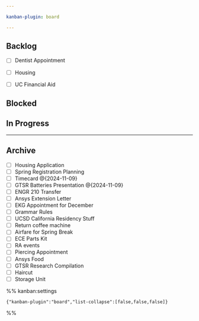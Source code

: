 ```yaml
---

kanban-plugin: board

---
```


## Backlog

- [ ] Dentist Appointment
- [ ] Housing
- [ ] UC Financial Aid


## Blocked



## In Progress



***

## Archive

- [ ] Housing Application
- [ ] Spring Registration Planning
- [ ] Timecard @{2024-11-09}
- [ ] GTSR Batteries Presentation @{2024-11-09}
- [ ] ENGR 210 Transfer
- [ ] Ansys Extension Letter
- [ ] EKG Appointment for December
- [ ] Grammar Rules
- [ ] UCSD California Residency Stuff
- [ ] Return coffee machine
- [ ] Airfare for Spring Break
- [ ] ECE Parts Kit
- [ ] RA events
- [ ] Piercing Appointment
- [ ] Ansys Food
- [ ] GTSR Research Compilation
- [ ] Haircut
- [ ] Storage Unit

%% kanban:settings
```
{"kanban-plugin":"board","list-collapse":[false,false,false]}
```
%%